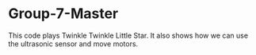 # Group-7-Master
This code plays Twinkle Twinkle Little Star. It also shows how we can use the ultrasonic sensor and move motors.
